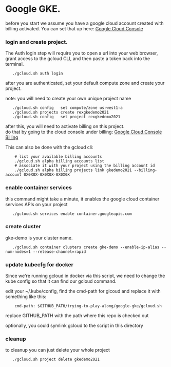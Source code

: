 # Google GKE.

before you start we assume you have a google cloud account created with billing activated.
You can set that up here:  [Google Cloud Console](https://console.cloud.google.com)

### login and create project. 

The Auth login step will require you to open a url into your web browser, 
grant access to the gcloud CLI, and then paste a token back into the terminal.

```
   ./gcloud.sh auth login
```

after you are authenticated, set your default compute zone and create your project. 

note: you will need to create your own unique project name

```
   ./gcloud.sh config   set compute/zone us-west1-a
   ./gcloud.sh projects create rexgkedemo2021
   ./gcloud.sh config   set project rexgkedemo2021
```

after this, you will need to activate billing on this project.  
do that by going to the cloud console under billing:
[Google Cloud Console Billing](https://console.cloud.google.com/billing/projects)

This can also be done with the gcloud cli:

```
    # list your available billing accounts
    ./gcloud.sh alpha billing accounts list
    # associate it with your project using the billing account id
    ./gcloud.sh alpha billing projects link gkedemo2021 --billing-account 0X0X0X-0X0X0X-0X0X0X
```

### enable container services

this command might take a minute, it enables the google cloud container services APIs on your project

```
   ./gcloud.sh services enable container.googleapis.com 
```

### create cluster

gke-demo is your cluster name.

```
   ./gcloud.sh container clusters create gke-demo --enable-ip-alias --num-nodes=1 --release-channel=rapid
```

### update kubecfg for docker

Since we're running gcloud in docker via this script, we need to change the kube config so that it can find our gcloud command.

edit your ~/.kube/config, find the cmd-path for glcoud and replace it with something like this:

```
    cmd-path: $GITHUB_PATH/trying-to-play-along/google-gke/gcloud.sh
```

replace GITHUB_PATH with the path where this repo is checked out

optionally, you could symlink gcloud to the script in this directory

### cleanup

to cleanup you can just delete your whole project

```
   ./gcloud.sh project delete gkedemo2021
```
